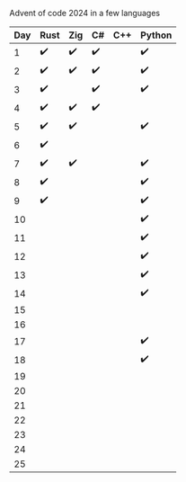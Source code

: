 Advent of code 2024 in a few languages

| Day  | Rust | Zig | C# | C++ | Python |
| ------------- | ------------- | ------------- | ------------- | ------------- | ------------- |
| 1 | ✔️ | ✔️ | ✔️ |  | ✔️ |
| 2 | ✔️ | ✔️ | ✔️ |  | ✔️ |
| 3 | ✔️ |  | ✔️ |  | ✔️ |
| 4 | ✔️ | ✔️ | ✔️ |  |  |
| 5 | ✔️ | ✔️ |  |  | ✔️ |
| 6 | ✔️ |  |  |  |  |
| 7 | ✔️ | ✔️ |  |  | ✔️ |
| 8 | ✔️ |  |  |  | ✔️ |
| 9 | ✔️ |  |  |  | ✔️ |
| 10 |  |  |  |  | ✔️ |
| 11 |  |  |  |  | ✔️ |
| 12 |  |  |  |  | ✔️ |
| 13 |  |  |  |  | ✔️ |
| 14 |  |  |  |  | ✔️ |
| 15 |  |  |  |  |  |
| 16 |  |  |  |  |  |
| 17 |  |  |  |  | ✔️ |
| 18 |  |  |  |  | ✔️ |
| 19 |  |  |  |  |  |
| 20 |  |  |  |  |  |
| 21 |  |  |  |  |  |
| 22 |  |  |  |  |  |
| 23 |  |  |  |  |  |
| 24 |  |  |  |  |  |
| 25 |  |  |  |  |  |
